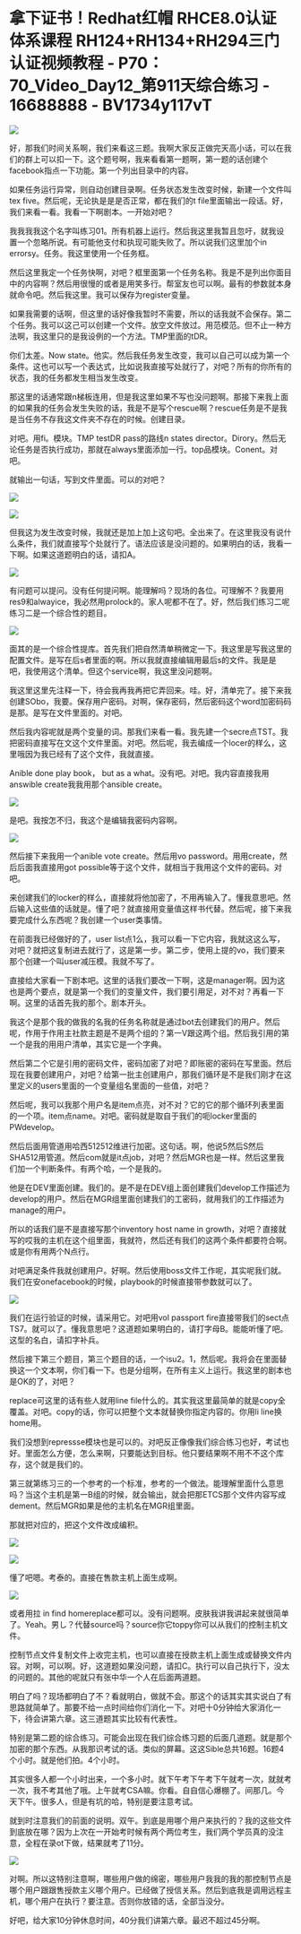 # 拿下证书！Redhat红帽 RHCE8.0认证体系课程 RH124+RH134+RH294三门认证视频教程 - P70：70_Video_Day12_第911天综合练习 - 16688888 - BV1734y117vT

![](img/23bba64202ec584ccae687af5217c727_0.png)

好，那我们时间关系啊，我们来看这三题。我啊大家反正做完天高小话，可以在我们的群上可以扣一下。这个题号啊，我来看看第一题啊，第一题的话创建个facebook指点一下功能。第一个列出目录中的内容。

如果任务运行异常，则自动创建目录啊。任务状态发生改变时候，新建一个文件叫tex five。然后呢，无论执是是是否正常，都在我们的t file里面输出一段话。好，我们来看一看。我看一下啊剧本。一开始对吧？

我我我我这个名字叫练习01。所有机器上运行。然后我这里我暂且忽吁，就我设置一个忽略所说。有可能他支付和执现可能失败了。所以说我们这里加个in errorsy。任务。我这里使用一个任务框。

然后这里我定一个任务快啊，对吧？框里面第一个任务名称。我是不是列出你面目中的内容啊？然后用很慢的或者是用笑多行。帮室友也可以啊。最有的参数就本身就命令吧。然后我这里。我可以保存为register变量。

如果我需要的话啊，但这里的话好像我暂时不需要，所以的话我就不会保存。第二个任务。我可以这己可以创建一个文件。放空文件放过。用范模范。但不止一种方法啊，我这里只的是我设例的一个方法。TMP里面的tDR。

你们太差。Now state。他实。然后我任务发生改变，我可以自己可以成为第一个条件。这也可以写一个表达式，比如说我直接写处就行了，对吧？所有的你所有的状态，我的任务都发生相当发生改变。

那这里的话通常跟n梯板连用，但是我这里如果不写也没问题啊。那接下来我上面的如果我的任务会发生失败的话，我是不是写个rescue啊？rescue任务是不是我是当任务不存我这文件夹不存在的时候。创建目录。

对吧。用fi。模块。TMP testDR pass的路线n states director。Dirory。然后无论任务是否执行成功，那就在always里面添加一行。top品模块。Conent。对吧。

就输出一句话，写到文件里面。可以的对吧？

![](img/23bba64202ec584ccae687af5217c727_2.png)

![](img/23bba64202ec584ccae687af5217c727_3.png)

但我这为发生改变时候，我就还是加上加上这句吧。全出来了。在这里我没有说什么条件，我们就直接写个处就行了。语法应该是没问题的。如果明白的话，我看一下啊。如果这道题明白的话，请扣A。



![](img/23bba64202ec584ccae687af5217c727_5.png)

有问题可以提问。没有任何提问啊。能理解吗？现场的各位。可理解不？我要用res9和alwayice，我必然用prolock的。家人呢都不在了。好，然后我们练习二呢练习二是一个综合性的题目。



![](img/23bba64202ec584ccae687af5217c727_7.png)

面其的是一个综合性提库。首先我们把自然清单稍微定一下。我这里是写我这里的配置文件。是写在后s者里面的啊。所以我就直接编辑用最后s的文件。我是是吧，我使用这个清单。但这个service啊，我这里没问题啊。

我这里这里先注释一下，待会我再我再把它弄回来。哇。好，清单完了。接下来我创建SObo，我要。保存用户密码。对啊，保存密码，然后密码这个word加密码码是那。是写在文件里面的。对吧。

然后我内容呢就是两个变量的词。那我们来看一看。我先建一个secre点TST。我把密码直接写在文这个文件里面。对吧。然后呢，我去编成一个locer的样么，这里哦因为我已经有了这个文件，我就直接。

Anible done play book， but as a what。没有吧。对吧。我内容直接我用answible create我我用那个ansible create。



![](img/23bba64202ec584ccae687af5217c727_9.png)

是吧。我按怎不归，我这个是编辑我密码内容啊。

![](img/23bba64202ec584ccae687af5217c727_11.png)

然后接下来我用一个anible vote create。然后用vo password。用用create，然后后面我直接用got possible等于这个文件，就相当于我用这个文件的密码。对吧。

来创建我们的locker的样么，直接就将他加密了，不用再输入了。懂我意思吧。然后输入这些值的话就是。懂了吧？就直接用变量值这样书代替。然后呢，接下来我要完成什么东西呢？我创建一个user类事情。

在前面我已经做好的了，user list点1么，我可以看一下它内容，我就这这么写，对吧？就把这复制进去就行了，这是第一步。第二步，使用上提的vo，我们要来那个创建一个叫user减压模。我就不写了。

直接给大家看一下剧本吧。这里的话我们要改一下啊，这是manager啊。因为这也是两个要点，就是第一个我们的变量文件，我们要引用足，对不对？再看一下啊。这里的话首先我的那个。剧本开头。

我这个是那个我的做我的名我的任务名称就是通过bot去创建我们的用户。然后呢，作用于作用主社款主题是不是两个组的？第一V跟这两个组。然后我引用的第一个是我的用用户清单，其实它是一个字典。

然后第二个它是引用的密码文件，密码加密了对吧？即账密的密码在写里面。然后现在我要创建用户，对吧？给第一批主创建用户，那我们循环是不是我们刚才在这里定义的users里面的一个变量组名里面的一些值，对吧？

然后呢，我可以我那个用户名是item点亮，对不对？它的它的那个循环列表里面的一个项。item点name。对吧。密码就是取自于我们的呃locker里面的PWdevelop。

然后后面用管道用哈西512512维进行加密。这句话。啊，他说5然后S然后SHA512用管道。然后com就是it点job，对吧？然后MGR也是一样。然后这里我们加一个判断条件。有两个哈，一个是我的。

他是在DEV里面创建。我们的。是不是在DEV组上面创建我们develop工作描述为develop的用户。然后在MGR组里面创建我们的工密码，就用我们的工作描述为manage的用户。

所以的话我们是不是直接写那个inventory host name in growth，对吧？直接就写的哎我的主机在这个组里面，我就符，然后还有我们的这两个条件都要符合啊。或是你有用两个N点行。

对吧满足条件我就创建用户。好啊。然后使用boss文件工作呢，其实呢我们就。我们在安onefacebook的时候，playbook的时候直接带参数就可以了。



![](img/23bba64202ec584ccae687af5217c727_13.png)

我们在运行验证的时候，请采用它。对吧用vol passport fire直接带我们的sect点TS7。就可以了。懂我意思吧？这道题如果明白的，请打字母B。能能听懂了吧。这型的名白，请扣字补兵。

然后接下第三个题目，第三个题目的话，一个isu2。1，然后呢。我将会在里面替换这一个文本啊，你们看一下。也是分组啊，在所有主义上运行。我这里的剧本也是OK的了，对吧？

replace可这里的话有些人就用line file什么的。其实我这里最简单的就是copy全覆盖。对吧。copy的话，你可以把整个文本就替换你指定内容的。你用li line换 home用。

我们没想到repressse模块也是可以的。对吧反正像像我们综合练习也好，考试也好。里面怎么方便，怎么来啊，只要能达到目标。他只要结果啊不用不不这个库存，这个就是我们的。

第三就第练习三的一个参考的一个标准，参考的一个做法。能理解里面什么意思吗？当这个主机是第一B组的时候，就会输出，就会把那ETCS那个文件内容写成dement。然后MGR如果是他的主机名在MGR组里面。

那就把对应的，把这个文件改成编积。

![](img/23bba64202ec584ccae687af5217c727_15.png)

![](img/23bba64202ec584ccae687af5217c727_16.png)

懂了吧嗯。考泰的。直接在售款主机上面生成啊。

![](img/23bba64202ec584ccae687af5217c727_18.png)

或者用拉 in find homereplace都可以。没有问题啊。皮肤我讲我讲起来就很简单了。Yeah。男し？代替source吗？source你它toppy你可以从我们的控制主机文件。

控制节点文件复制文件上收完主机，也可以直接在授款主机上面生成或替换文件内容。对啊，可以啊。好，这道题如果没问题，请扣C。执行可以自己执行下，没太的问题的。其他的呢就只有张中华一个人在后面两道题。

明白了吗？现场都明白了不？看就明白，做就不会。那这个的话其实其实说白了有思路就简单了。那要不给一点时间给你们消化一下。对吧十0分钟给大家消化一下，待会讲第六章。这三道题其实比较有代表性。

特别是第二题的综合练习。可能会出现在我们综合练习题的后面几道题。就是那个加密的那个东西。从我那识考试的话。类似的屏幕。这这Sible总共16题。16题4个小时。就是他们拍。4个小时。

其实很多人都一个小时出来，一个多小时。就下午考下午考下午就考一次，就就考一次，我不考其他了哦。上午就考CSA嘛。你看。自自信心爆棚了。间那几。今天下午。很多人，但是有坑的哈，特别是要注意考试。

就到时注意我们的前面的说明。双午。到底是用哪个用户来执行的？我的这些文件到底放在哪？因为上次在一开始考时候有两个两位考生，我们两个学员真的没注意，全程在录ot下做，结果就考了11分。



![](img/23bba64202ec584ccae687af5217c727_20.png)

对啊。所以这特别注意啊，哪些用户做的绵密，哪些用户我我的我的那控制节点是哪个用户跟跟售授款主义哪个用户。已经做了授信关系。然后到底我是调用远程主机，哪个用户在执行？要注意。否则你放错的话，全部当没分。

好吧，给大家10分钟休息时间，40分我们讲第六章。最迟不超过45分啊。